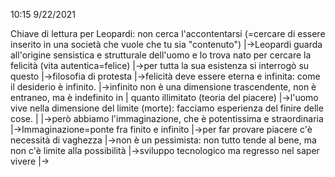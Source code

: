10:15 9/22/2021

Chiave di lettura per Leopardi: non cerca l'accontentarsi (=cercare di essere inserito in una società che vuole che tu sia "contenuto")
		|->Leopardi guarda all'origine sensistica e strutturale dell'uomo e lo trova nato per cercare la felicità (vita autentica=felice)
						|->per tutta la sua esistenza si interrogò su questo
						|->filosofia di protesta
						|->felicità deve essere eterna e infinita: come il desiderio è infinito. 
						|->infinito non è una dimensione trascendente, non è entraneo, ma è indefinito in 
						|   quanto illimitato (teoria del piacere)
						|->l'uomo vive nella dimensione del limite (morte): facciamo esperienza del finire delle cose.
						|	|->però abbiamo l'immaginazione, che è potentissima e straordinaria
						|->Immaginazione=ponte fra finito e infinito
						|->per far provare piacere c'è necessità di vaghezza
						|->non è un pessimista: non tutto tende al bene, ma non c'è limite alla possibilità
						|->sviluppo tecnologico ma regresso nel saper vivere
						|->